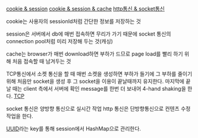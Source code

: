 [cookie & session](https://interconnection.tistory.com/74)
[cookie & session & cache](https://asfirstalways.tistory.com/68)
[http통신 & socket통신](https://mangkyu.tistory.com/48)

cookie는 사용자의 sessionId처럼 간단한 정보를 저장하는 것

session은 서버에서 db에 매번 접속하면 무리가 가기 때문에 socket 통신의 connection pool처럼 미리 저장해 두는 것(캐싱)

cache는 browser가 매번 download하면 부하가 드므로 page load를 빨리 하기 위해 처음 접속할 때 남겨두는 것

TCP통신에서 소켓 통신을 할 때 매번 소켓을 생성하면 부하가 들기에 그 부하를 줄이기 위해 처음만 socket을 생성 후 그 socket을 이용이 끝날때까지 유지한다.
마지막에 끝날 때는 client 측에서 서버에 확인 message를 한번 더 보내어 4-hand shaking을 한다.
[TCP](https://mindnet.tistory.com/entry/%EB%84%A4%ED%8A%B8%EC%9B%8C%ED%81%AC-%EC%89%BD%EA%B2%8C-%EC%9D%B4%ED%95%B4%ED%95%98%EA%B8%B0-22%ED%8E%B8-TCP-3-WayHandshake-4-WayHandshake)

socket 통신은 양방향 통신으로 실시간 작업 http 통신은 단방향통신으로 컨텐츠 수정작업을 한다.

[UUID](https://en.wikipedia.org/wiki/Universally_unique_identifier)라는 key를 통해 session에서 HashMap으로 관리한다.
